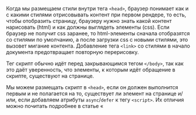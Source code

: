 Когда мы размещаем стили внутри тега `<head>`, браузер понимает как и с какими стилями отрисовывать контент при первом рендере, то есть, чтобы отобразить страницу, браузеру нужно знать какой контент нарисовать (html) и как должны выглядеть элементы (css). Если браузер не получит css заранее, то html-элементы сначала отобразятся со стилями по умолчанию, а после загрузки css с новыми стилями, это вызовет мигание контента. Добавление тега `<link>` co стилями в начало документа предотвращает повторную перерисовку.

Тег скрипт обычно идёт перед закрывающимся тегом `</body>`, так как это даёт уверенность, что элементы, к которым идёт обращение в скрипте, существуют на странице.

Мы можем размещать скрипт в `<head>`, если он должен выполнится первым и не полагается на то, существует ли элемент на странице и/или, если добавляем атрибуты `async`/`defer` к тегу `<script>`. Их отличия можно почитать подробнее в статье «[<script>](/html/script/#atributy)».

`defer` сообщает браузеру, что скрипт нужно загружать в фоновом режиме и запустить его, как только DOM дерево будет полностью построено.

Ещё один способ — указать атрибут `<script type="module>`, который говорит браузеру, что скрипт нужно запустить как модульный. Модульные скрипты по дефолту являются отложенными,то есть `<script type="module" defer>` равносильно `<script type="module">`, и указание `defer` не будет иметь никакого эффекта.
